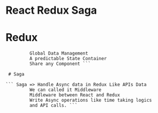 # React Redux Saga

# Redux

``` Redux => Library for State Management
         Global Data Management
         A predictable State Container
         Share any Component ```
     
 # Saga

``` Saga => Handle Async data in Redux Like APIs Data
         We can called it Middleware
         Middleware between React and Redux
         Write Async operations like time taking logics 
         and API calls. ```
